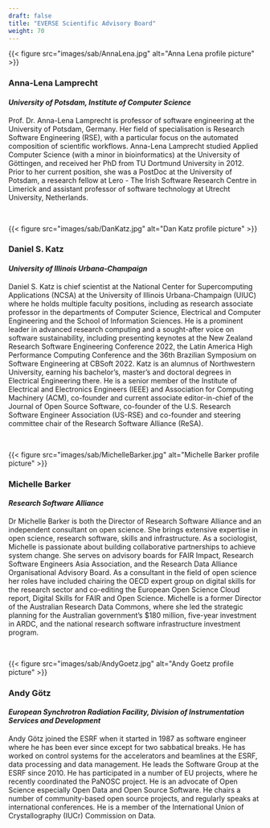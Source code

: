 ```yaml
---
draft: false
title: "EVERSE Scientific Advisory Board"
weight: 70
---
```


{{< figure src="images/sab/AnnaLena.jpg" alt="Anna Lena profile picture" >}}

### Anna-Lena Lamprecht

#### *University of Potsdam, Institute of Computer Science*

Prof. Dr. Anna-Lena Lamprecht is professor of software engineering at the University of Potsdam, Germany. Her field of specialisation is Research Software Engineering (RSE), with a particular focus on the automated composition of scientific workflows. Anna-Lena Lamprecht studied Applied Computer Science (with a minor in bioinformatics) at the University of Göttingen, and received her PhD from TU Dortmund University in 2012. Prior to her current position, she was a PostDoc at the University of Potsdam, a research fellow at Lero - The Irish Software Research Centre in Limerick and assistant professor of software technology at Utrecht University, Netherlands. 

<br>

{{< figure src="images/sab/DanKatz.jpg" alt="Dan Katz profile picture" >}}

### Daniel S. Katz 

#### *University of Illinois Urbana-Champaign*

Daniel S. Katz is chief scientist at the National Center for Supercomputing Applications (NCSA) at the University of Illinois Urbana-Champaign (UIUC) where he holds multiple faculty positions, including as research associate professor in the departments of Computer Science, Electrical and Computer Engineering and the School of Information Sciences. He is a prominent leader in advanced research computing and a sought-after voice on software sustainability, including presenting keynotes at the New Zealand Research Software Engineering Conference 2022, the Latin America High Performance Computing Conference and the 36th Brazilian Symposium on Software Engineering at CBSoft 2022. Katz is an alumnus of Northwestern University, earning his bachelor’s, master’s and doctoral degrees in Electrical Engineering there. He is a senior member of the Institute of Electrical and Electronics Engineers (IEEE) and Association for Computing Machinery (ACM), co-founder and current associate editor-in-chief of the Journal of Open Source Software, co-founder of the U.S. Research Software Engineer Association (US-RSE) and co-founder and steering committee chair of the Research Software Alliance (ReSA).

<br>

{{< figure src="images/sab/MichelleBarker.jpg" alt="Michelle Barker profile picture" >}}

### Michelle Barker

#### *Research Software Alliance*

Dr Michelle Barker is both the Director of Research Software Alliance and an independent consultant on open science. She brings extensive expertise in open science, research software, skills and infrastructure. As a sociologist, Michelle is passionate about building collaborative partnerships to achieve system change. She serves on advisory boards for FAIR Impact, Research Software Engineers Asia Association, and the Research Data Alliance Organisational Advisory Board. As a consultant in the field of open science her roles have included chairing the OECD expert group on digital skills for the research sector and co-editing the European Open Science Cloud report, Digital Skills for FAIR and Open Science. Michelle is a former Director of the Australian Research Data Commons, where she led the strategic planning for the Australian government’s $180 million, five-year investment in ARDC, and the national research software infrastructure investment program.

<br>

{{< figure src="images/sab/AndyGoetz.jpg" alt="Andy Goetz profile picture" >}}

### Andy Götz

#### *European Synchrotron Radiation Facility, Division of Instrumentation Services and Development*

Andy Götz joined the ESRF when it started in 1987 as software engineer where he has been ever since except for two sabbatical breaks. He has worked on control systems for the accelerators and beamlines at the ESRF, data processing and data management. He leads the Software Group at the ESRF since 2010. He has participated in a number of EU projects, where he recently coordinated the PaNOSC project. He is an advocate of  Open Science especially Open Data and Open Source Software. He chairs a number of community-based open source projects, and regularly speaks at international conferences. He is a member of the International Union of Crystallography (IUCr) Commission on Data.